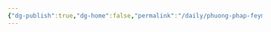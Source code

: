 ```yaml
---
{"dg-publish":true,"dg-home":false,"permalink":"/daily/phuong-phap-feyman/chon-chu-de-va-ghi-chep-tu-dau/","dgPassFrontmatter":true,"noteIcon":"","updated":"2025-01-14T21:59:56.040+07:00"}
---
```

